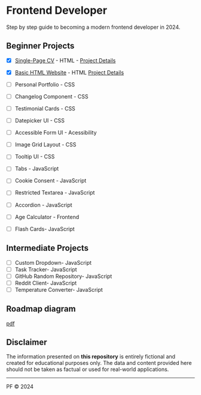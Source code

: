 # Frontend Developer

Step by step guide to becoming a modern frontend developer in 2024.

## Beginner Projects

- [x] [Single-Page CV](https://html-preview.github.io/?url=https://github.com/pfdev2519/roadmap-frontend/blob/main/single-page_cv/index.html) - HTML - [Project Details](https://roadmap.sh/projects/single-page-cv)

- [x] [Basic HTML Website](https://html-preview.github.io/?url=https://github.com/pfdev2519/roadmap-frontend/blob/main/basic_html_website%20/index.html) - HTML [Project Details](https://roadmap.sh/projects/basic-html-website)
- [ ] Personal Portfolio - CSS
- [ ] Changelog Component - CSS
- [ ] Testimonial Cards - CSS
- [ ] Datepicker UI - CSS
- [ ] Accessible Form UI - Acessibility
- [ ] Image Grid Layout - CSS
- [ ] Tooltip UI - CSS
- [ ] Tabs - JavaScript
- [ ] Cookie Consent - JavaScript
- [ ] Restricted Textarea - JavaScript
- [ ] Accordion - JavaScript
- [ ] Age Calculator - Frontend
- [ ] Flash Cards- JavaScript

## Intermediate Projects

- [ ] Custom Dropdown- JavaScript
- [ ] Task Tracker- JavaScript
- [ ] GitHub Random Repository- JavaScript
- [ ] Reddit Client- JavaScript
- [ ] Temperature Converter- JavaScript

## Roadmap diagram

[pdf](frontend.pdf)

## Disclaimer

The information presented on <b>this repository</b> is entirely fictional and created for educational purposes only. The data and content provided here should not be taken as factual or used for real-world applications.

<hr>
PF &#169; 2024
